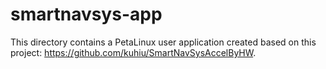 # smartnavsys-app
This directory contains a PetaLinux user application created based on this project: https://github.com/kuhiu/SmartNavSysAccelByHW.
